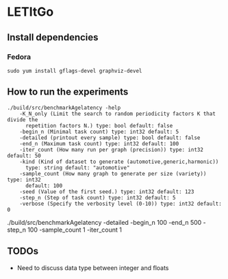 # LETItGo

## Install dependencies

### Fedora 

```sudo yum install gflags-devel graphviz-devel```


## How to run the experiments

```
./build/src/benchmarkAgelatency -help
    -K_N_only (Limit the search to random periodicity factors K that divide the
      repetition factors N.) type: bool default: false
    -begin_n (Minimal task count) type: int32 default: 5
    -detailed (printout every sample) type: bool default: false
    -end_n (Maximum task count) type: int32 default: 100
    -iter_count (How many run per graph (precision)) type: int32 default: 50
    -kind (Kind of dataset to generate (automotive,generic,harmonic))
      type: string default: "automotive"
    -sample_count (How many graph to generate per size (variety)) type: int32
      default: 100
    -seed (Value of the first seed.) type: int32 default: 123
    -step_n (Step of task count) type: int32 default: 5
    -verbose (Specify the verbosity level (0-10)) type: int32 default: 0
```

./build/src/benchmarkAgelatency -detailed -begin_n 100 -end_n 500 -step_n 100  -sample_count 1  -iter_count 1


## TODOs 

  - Need to discuss data type between integer and floats